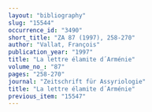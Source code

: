```yaml
---
layout: "bibliography"
slug: "15544"
occurrence_id: "3490"
short_title: "ZA 87 (1997), 258-270"
author: "Vallat, François"
publication_year: "1997"
title: "La lettre élamite d´Arménie"
volume_no_: "87"
pages: "258-270"
journal: "Zeitschrift für Assyriologie"
title: "La lettre élamite d´Arménie"
previous_item: "15547"
---
```

